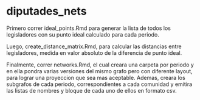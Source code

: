 # diputades_nets

Primero correr ideal_points.Rmd para generar la lista de todos los legisladores con su punto ideal calculado para cada periodo.

Luego, create_distance_matrix.Rmd, para calcular las distancias entre legisladores, medida en valor absoluto de la diferencia de punto ideal.

Finalmente, correr networks.Rmd, el cual creara una carpeta por periodo y en ella pondra varias versiones del mismo grafo pero con diferente layout, para lograr una proyeccion que sea mas aceptable.
Ademas, creara los subgrafos de cada periodo, correspondientes a cada comunidad y emitira las listas de nombres y bloque de cada uno de ellos en formato csv.

